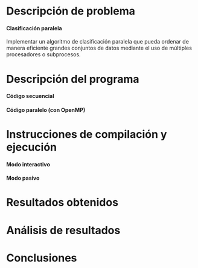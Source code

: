 # Descripción de problema 
#### Clasificación paralela
Implementar un algoritmo de clasificación paralela que pueda ordenar de manera eficiente grandes conjuntos de datos mediante el uso de múltiples procesadores o subprocesos. 
# Descripción del programa 
#### Código secuencial
#### Código paralelo (con OpenMP)
# Instrucciones de compilación y ejecución 
#### Modo interactivo
#### Modo pasivo
# Resultados obtenidos 
# Análisis de resultados 
# Conclusiones 
